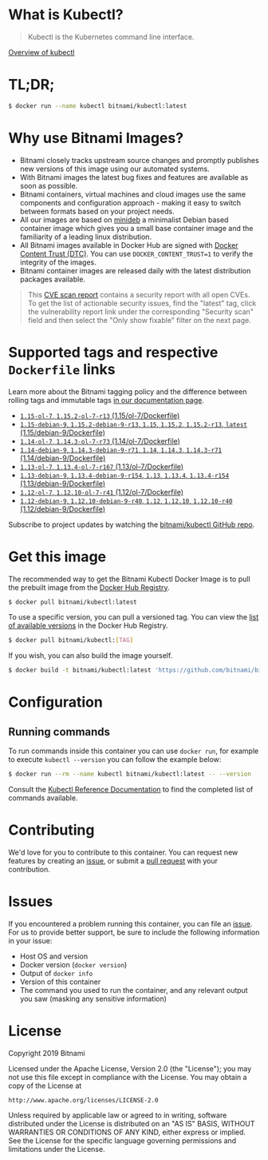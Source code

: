 
# What is Kubectl?

> Kubectl is the Kubernetes command line interface.

[Overview of kubectl](https://kubernetes.io/docs/reference/kubectl/overview/)

# TL;DR;

```bash
$ docker run --name kubectl bitnami/kubectl:latest
```

# Why use Bitnami Images?

* Bitnami closely tracks upstream source changes and promptly publishes new versions of this image using our automated systems.
* With Bitnami images the latest bug fixes and features are available as soon as possible.
* Bitnami containers, virtual machines and cloud images use the same components and configuration approach - making it easy to switch between formats based on your project needs.
* All our images are based on [minideb](https://github.com/bitnami/minideb) a minimalist Debian based container image which gives you a small base container image and the familiarity of a leading linux distribution.
* All Bitnami images available in Docker Hub are signed with [Docker Content Trust (DTC)](https://docs.docker.com/engine/security/trust/content_trust/). You can use `DOCKER_CONTENT_TRUST=1` to verify the integrity of the images.
* Bitnami container images are released daily with the latest distribution packages available.


> This [CVE scan report](https://quay.io/repository/bitnami/kubectl?tab=tags) contains a security report with all open CVEs. To get the list of actionable security issues, find the "latest" tag, click the vulnerability report link under the corresponding "Security scan" field and then select the "Only show fixable" filter on the next page.

# Supported tags and respective `Dockerfile` links

Learn more about the Bitnami tagging policy and the difference between rolling tags and immutable tags [in our documentation page](https://docs.bitnami.com/containers/how-to/understand-rolling-tags-containers/).


* [`1.15-ol-7`, `1.15.2-ol-7-r13` (1.15/ol-7/Dockerfile)](https://github.com/bitnami/bitnami-docker-kubectl/blob/1.15.2-ol-7-r13/1.15/ol-7/Dockerfile)
* [`1.15-debian-9`, `1.15.2-debian-9-r13`, `1.15`, `1.15.2`, `1.15.2-r13`, `latest` (1.15/debian-9/Dockerfile)](https://github.com/bitnami/bitnami-docker-kubectl/blob/1.15.2-debian-9-r13/1.15/debian-9/Dockerfile)
* [`1.14-ol-7`, `1.14.3-ol-7-r73` (1.14/ol-7/Dockerfile)](https://github.com/bitnami/bitnami-docker-kubectl/blob/1.14.3-ol-7-r73/1.14/ol-7/Dockerfile)
* [`1.14-debian-9`, `1.14.3-debian-9-r71`, `1.14`, `1.14.3`, `1.14.3-r71` (1.14/debian-9/Dockerfile)](https://github.com/bitnami/bitnami-docker-kubectl/blob/1.14.3-debian-9-r71/1.14/debian-9/Dockerfile)
* [`1.13-ol-7`, `1.13.4-ol-7-r167` (1.13/ol-7/Dockerfile)](https://github.com/bitnami/bitnami-docker-kubectl/blob/1.13.4-ol-7-r167/1.13/ol-7/Dockerfile)
* [`1.13-debian-9`, `1.13.4-debian-9-r154`, `1.13`, `1.13.4`, `1.13.4-r154` (1.13/debian-9/Dockerfile)](https://github.com/bitnami/bitnami-docker-kubectl/blob/1.13.4-debian-9-r154/1.13/debian-9/Dockerfile)
* [`1.12-ol-7`, `1.12.10-ol-7-r41` (1.12/ol-7/Dockerfile)](https://github.com/bitnami/bitnami-docker-kubectl/blob/1.12.10-ol-7-r41/1.12/ol-7/Dockerfile)
* [`1.12-debian-9`, `1.12.10-debian-9-r40`, `1.12`, `1.12.10`, `1.12.10-r40` (1.12/debian-9/Dockerfile)](https://github.com/bitnami/bitnami-docker-kubectl/blob/1.12.10-debian-9-r40/1.12/debian-9/Dockerfile)

Subscribe to project updates by watching the [bitnami/kubectl GitHub repo](https://github.com/bitnami/bitnami-docker-kubectl).

# Get this image

The recommended way to get the Bitnami Kubectl Docker Image is to pull the prebuilt image from the [Docker Hub Registry](https://hub.docker.com/r/bitnami/kubectl).

```bash
$ docker pull bitnami/kubectl:latest
```

To use a specific version, you can pull a versioned tag. You can view the [list of available versions](https://hub.docker.com/r/bitnami/kubectl/tags/) in the Docker Hub Registry.

```bash
$ docker pull bitnami/kubectl:[TAG]
```

If you wish, you can also build the image yourself.

```bash
$ docker build -t bitnami/kubectl:latest 'https://github.com/bitnami/bitnami-docker-kubectl.git#master:1.15/debian-9'
```

# Configuration

## Running commands

To run commands inside this container you can use `docker run`, for example to execute `kubectl --version` you can follow the example below:

```bash
$ docker run --rm --name kubectl bitnami/kubectl:latest -- --version
```

Consult the [Kubectl Reference Documentation](https://kubernetes.io/docs/reference/generated/kubectl/kubectl-commands) to find the completed list of commands available.

# Contributing

We'd love for you to contribute to this container. You can request new features by creating an [issue](https://github.com/bitnami/bitnami-docker-kubectl/issues), or submit a [pull request](https://github.com/bitnami/bitnami-docker-kubectl/pulls) with your contribution.

# Issues

If you encountered a problem running this container, you can file an [issue](https://github.com/bitnami/bitnami-docker-kubectl/issues). For us to provide better support, be sure to include the following information in your issue:

- Host OS and version
- Docker version (`docker version`)
- Output of `docker info`
- Version of this container
- The command you used to run the container, and any relevant output you saw (masking any sensitive information)

# License

Copyright 2019 Bitnami

Licensed under the Apache License, Version 2.0 (the "License");
you may not use this file except in compliance with the License.
You may obtain a copy of the License at

    http://www.apache.org/licenses/LICENSE-2.0

Unless required by applicable law or agreed to in writing, software
distributed under the License is distributed on an "AS IS" BASIS,
WITHOUT WARRANTIES OR CONDITIONS OF ANY KIND, either express or implied.
See the License for the specific language governing permissions and
limitations under the License.
